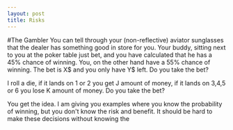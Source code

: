 ```yaml
---
layout: post
title: Risks
---
```


#The Gambler
You can tell through your (non-reflective) aviator sunglasses that the dealer has something good in store for you. Your buddy, sitting next to you at the poker table just bet, and you have calculated that he has a 45% chance of winning. You, on the other hand have a 55% chance of winning. The bet is X$ and you only have Y$ left. Do you take the bet?

I roll a die, if it lands on 1 or 2 you get J amount of money, if it lands on 3,4,5 or 6 you lose K amount of money. Do you take the bet?

You get the idea. I am giving you examples where you know the probability of winning, but you don't know the risk and benefit. It should be hard to make these decisions without knowing the   



